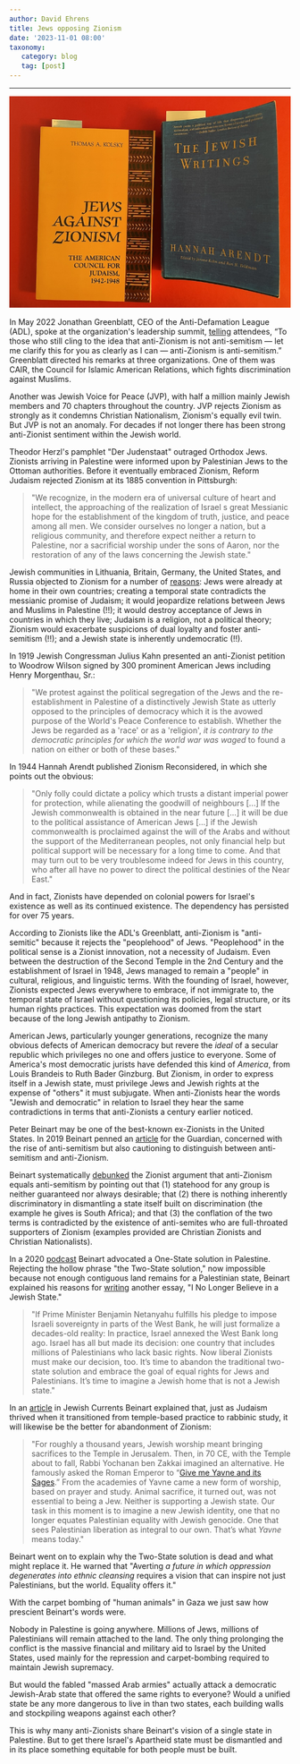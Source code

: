 ```yaml
---
author: David Ehrens
title: Jews opposing Zionism
date: '2023-11-01 08:00'
taxonomy:
   category: blog
   tag: [post]
---
```

---
 
![](books.jpg)

In May 2022 Jonathan Greenblatt, CEO of the Anti-Defamation League (ADL), spoke at the organization's leadership summit, [telling](https://religionnews.com/2022/05/03/adl-chiefs-attack-on-left-leaning-organizations-criticized-as-dangerous/) attendees, “To those who still cling to the idea that anti-Zionism is not anti-semitism — let me clarify this for you as clearly as I can — anti-Zionism is anti-semitism.” Greenblatt directed his remarks at three organizations. One of them was CAIR, the Council for Islamic American Relations, which fights discrimination against Muslims.

Another was Jewish Voice for Peace (JVP), with half a million mainly Jewish members and 70 chapters throughout the country. JVP rejects Zionism as strongly as it condemns Christian Nationalism, Zionism's equally evil twin. But JVP is not an anomaly. For decades if not longer there has been strong anti-Zionist sentiment within the Jewish world.

Theodor Herzl's pamphlet "Der Judenstaat" outraged Orthodox Jews. Zionists arriving in Palestine were informed upon by Palestinian Jews to the Ottoman authorities. Before it eventually embraced Zionism, Reform Judaism rejected Zionism at its 1885 convention in Pittsburgh:

> "We recognize, in the modern era of universal culture of heart and intellect, the approaching of the realization of Israel s great Messianic hope for the establishment of the kingdom of truth, justice, and peace among all men. We consider ourselves no longer a nation, but a religious community, and therefore expect neither a return to Palestine, nor a sacrificial worship under the sons of Aaron, nor the restoration of any of the laws concerning the Jewish state."

Jewish communities in Lithuania, Britain, Germany, the United States, and Russia objected to Zionism for a number of [reasons](https://en.wikipedia.org/wiki/Timeline_of_anti-Zionism): Jews were already at home in their own countries; creating a temporal state contradicts the messianic promise of Judaism; it would jeopardize relations between Jews and Muslims in Palestine (!!); it would destroy acceptance of Jews in countries in which they live; Judaism is a religion, not a political theory; Zionism would exacerbate suspicions of dual loyalty and foster anti-semitism (!!); and a Jewish state is inherently undemocratic (!!).

In 1919 Jewish Congressman Julius Kahn presented an anti-Zionist petition to Woodrow Wilson signed by 300 prominent American Jews including Henry Morgenthau, Sr.:

> "We protest against the political segregation of the Jews and the re-establishment in Palestine of a distinctively Jewish State as utterly opposed to the principles of democracy which it is the avowed purpose of the World's Peace Conference to establish. Whether the Jews be regarded as a 'race' or as a 'religion', *it is contrary to the democratic principles for which the world war was waged* to found a nation on either or both of these bases."

In 1944 Hannah Arendt published Zionism Reconsidered, in which she points out the obvious:

> "Only folly could dictate a policy which trusts a distant imperial power for protection, while alienating the goodwill of neighbours [...] If the Jewish commonwealth is obtained in the near future [...] it will be due to the political assistance of American Jews [...] if the Jewish commonwealth is proclaimed against the will of the Arabs and without the support of the Mediterranean peoples, not only financial help but political support will be necessary for a long time to come. And that may turn out to be very troublesome indeed for Jews in this country, who after all have no power to direct the political destinies of the Near East."

And in fact, Zionists have depended on colonial powers for Israel's existence as well as its continued existence. The dependency has persisted for over 75 years.

According to Zionists like the ADL's Greenblatt, anti-Zionism is "anti-semitic" because it rejects the "peoplehood" of Jews. "Peoplehood" in the political sense is a Zionist innovation, not a necessity of Judaism. Even between the destruction of the Second Temple in the 2nd Century and the establishment of Israel in 1948, Jews managed to remain a "people" in cultural, religious, and linguistic terms. With the founding of Israel, however, Zionists expected Jews everywhere to embrace, if not immigrate to, the temporal state of Israel without questioning its policies, legal structure, or its human rights practices. This expectation was doomed from the start because of the long Jewish antipathy to Zionism.

American Jews, particularly younger generations, recognize the many obvious defects of American democracy but revere the *ideal* of a secular republic which privileges no one and offers justice to everyone. Some of America's most democratic jurists have defended this kind of *America*, from Louis Brandeis to Ruth Bader Ginzburg. But Zionism, in order to express itself in a Jewish state, must privilege Jews and Jewish rights at the expense of "others" it must subjugate. When anti-Zionists hear the words "Jewish and democratic" in relation to Israel they hear the same contradictions in terms that anti-Zionists a century earlier noticed.

Peter Beinart may be one of the best-known ex-Zionists in the United States. In 2019 Beinart penned an [article](https://www.theguardian.com/news/2019/mar/07/debunking-myth-that-anti-zionism-is-antisemitic) for the Guardian, concerned with the rise of anti-semitism but also cautioning to distinguish between anti-semitism and anti-Zionism.

Beinart systematically [debunked](https://www.theguardian.com/news/2019/mar/07/debunking-myth-that-anti-zionism-is-antisemitic) the Zionist argument that anti-Zionism equals anti-semitism by pointing out that (1) statehood for any group is neither guaranteed nor always desirable; that (2) there is nothing inherently discriminatory in dismantling a state itself built on discrimination (the example he gives is South Africa); and that (3) the conflation of the two terms is contradicted by the existence of anti-semites who are full-throated supporters of Zionism (examples provided are Christian Zionists and Christian Nationalists).

In a 2020 [podcast](https://www.nytimes.com/2020/07/23/opinion/the-argument-israel-palestinian.html) Beinart advocated a One-State solution in Palestine. Rejecting the hollow phrase "the Two-State solution," now impossible because not enough contiguous land remains for a Palestinian state, Beinart explained his reasons for [writing](https://www.nytimes.com/2020/07/08/opinion/israel-annexation-two-state-solution.html) another essay, "I No Longer Believe in a Jewish State."

> "If Prime Minister Benjamin Netanyahu fulfills his pledge to impose Israeli sovereignty in parts of the West Bank, he will just formalize a decades-old reality: In practice, Israel annexed the West Bank long ago. Israel has all but made its decision: one country that includes millions of Palestinians who lack basic rights. Now liberal Zionists must make our decision, too. It’s time to abandon the traditional two-state solution and embrace the goal of equal rights for Jews and Palestinians. It’s time to imagine a Jewish home that is not a Jewish state."

In an [article](https://jewishcurrents.org/yavne-a-jewish-case-for-equality-in-israel-palestine) in Jewish Currents Beinart explained that, just as Judaism thrived when it transitioned from temple-based practice to rabbinic study, it will likewise be the better for abandonment of Zionism:

> "For roughly a thousand years, Jewish worship meant bringing sacrifices to the Temple in Jerusalem. Then, in 70 CE, with the Temple about to fall, Rabbi Yochanan ben Zakkai imagined an alternative. He famously asked the Roman Emperor to “[Give me Yavne and its Sages](https://www.sefaria.org/Gittin.56b.5-6?lang=bi).” From the academies of Yavne came a new form of worship, based on prayer and study. Animal sacrifice, it turned out, was not essential to being a Jew. Neither is supporting a Jewish state. Our task in this moment is to imagine a new Jewish identity, one that no longer equates Palestinian equality with Jewish genocide. One that sees Palestinian liberation as integral to our own. That’s what *Yavne* means today."

Beinart went on to explain why the Two-State solution is dead and what might replace it. He warned that "Averting *a future in which oppression degenerates into ethnic cleansing* requires a vision that can inspire not just Palestinians, but the world. Equality offers it."

With the carpet bombing of "human animals" in Gaza we just saw how prescient Beinart's words were.

Nobody in Palestine is going anywhere. Millions of Jews, millions of Palestinians will remain attached to the land. The only thing prolonging the conflict is the massive financial and military aid to Israel by the United States, used mainly for the repression and carpet-bombing required to maintain Jewish supremacy. 

But would the fabled "massed Arab armies" actually attack a democratic Jewish-Arab state that offered the same rights to everyone? Would a unified state be any more dangerous to live in than two states, each building walls and stockpiling weapons against each other?

This is why many anti-Zionists share Beinart's vision of a single state in Palestine. But to get there Israel's Apartheid state must be dismantled and in its place something equitable for both people must be built.


